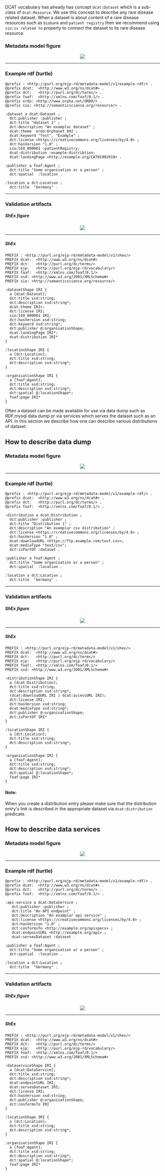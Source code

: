 DCAT vocabulary has already has concept `dcat:Dataset` which is a sub-class of `dcat:Resource`. We use this concept to describe any rare disease related dataset. When a dataset is about content of a rare disease resources such as `biobank` and `patient registry` then we recommend using `sio:is related to` property to connect the dataset to its rare disease resource.

### Metadata model figure

<p align="center"> 
    <a href="../images/turtle/dataset.png" target="_blank">
        <img src="../images/turtle/dataset.png"> 
    </a>
</p>


***

### Example rdf (turtle)

```ttl
@prefix : <http://purl.org/ejp-rd/metadata-model/v1/example-rdf/> .
@prefix dcat:  <http://www.w3.org/ns/dcat#> .
@prefix dct:   <http://purl.org/dc/terms/> .
@prefix foaf:  <http://xmlns.com/foaf/0.1/> .
@prefix ordo: <http://www.orpha.net/ORDO/> .
@prefix sio: <http://semanticscience.org/resource/> .

:dataset a dcat:Dataset ;
  dct:publisher :publisher ;        
  dct:title "dataset 1" ;
  dct:description "An examplar dataset" ;
  dcat:theme  ordo:Orphanet_892 ;
  dcat:keyword "Test", "Example" ;
  dct:license <https://creativecommons.org/licenses/by/4.0> ;
  dct:hasVersion "1.0" ;
  sio:SIO_000001 :patientRegistry;
  dcat:distribution :example-distribtion;
  dcat:landingPage <http://example.org/CAT01902019> .

:publisher a foaf:Agent ;
  dct:title "Some organisation or a person" ;
  dct:spatial  :location .
  
:location a dct:Location ;
  dct:title  "Germany" .
```

***

### Validation artifacts

##### ShEx figure

<p align="center"> 
    <a href="../images/shex/dataset.svg" target="_blank">
        <img src="../images/shex/dataset.svg"> 
    </a>
</p>

***
##### ShEx

``` ShEx
PREFIX : <http://purl.org/ejp-rd/metadata-model/v1/shex/>
PREFIX dcat:  <http://www.w3.org/ns/dcat#>
PREFIX dct:   <http://purl.org/dc/terms/>
PREFIX ejp:   <http://purl.org/ejp-rd/vocabulary/>
PREFIX foaf:  <http://xmlns.com/foaf/0.1/>
PREFIX xsd: <http://www.w3.org/2001/XMLSchema#>
PREFIX sio: <http://semanticscience.org/resource/>

:datasetShape IRI {
  a [dcat:Dataset];
  dct:title xsd:string;
  dct:description xsd:string*;
  dcat:theme IRI+;
  dct:license IRI;
  sio:SIO_000001 IRI;
  dct:hasVersion xsd:string;
  dct:keyword xsd:string*;
  dct:publisher @:organisationShape;
  dcat:landingPage IRI*;
  dcat:distribution IRI*
}

:locationShape IRI {
  a [dct:Location];
  dct:title xsd:string;
  dct:description xsd:string*;
}

:organisationShape IRI {
  a [foaf:Agent];
  dct:title xsd:string;
  dct:description xsd:string*;
  dct:spatial @:locationShape*;
  foaf:page IRI*
}
```


Often a dataset can be made available for use via data dump such as RDF,mysql data dump or via services which serves the dataset such as an API. In this section we describe how one can describe various distributions of dataset.

## How to describe data dump

### Metadata model figure

<p align="center"> 
    <a href="../images/turtle/distribution.png" target="_blank">
        <img src="../images/turtle/distribution.png"> 
    </a>
</p>


***

### Example rdf (turtle)

```ttl
@prefix : <http://purl.org/ejp-rd/metadata-model/v1/example-rdf/> .
@prefix dcat:  <http://www.w3.org/ns/dcat#> .
@prefix dct:   <http://purl.org/dc/terms/> .
@prefix foaf:  <http://xmlns.com/foaf/0.1/> .

:distribution a dcat:Distribution ;
  dct:publisher :publisher ;        
  dct:title "Distribution 1" ;
  dct:description "An examplar csv distribution" ;
  dct:license <https://creativecommons.org/licenses/by/4.0> ;
  dct:hasVersion "1.0" ;
  dcat:downloadURL <https://ftp.example.com/test.csv>;
  dcat:mediaType "text/csv";
  dct:isPartOf :dataset .

:publisher a foaf:Agent ;
  dct:title "Some organisation or a person" ;
  dct:spatial  :location .
  
:location a dct:Location ;
  dct:title  "Germany" .
```

***

### Validation artifacts

##### ShEx figure

<p align="center"> 
    <a href="../images/shex/distribution.svg" target="_blank">
        <img src="../images/shex/distribution.svg"> 
    </a>
</p>

***
##### ShEx

``` ShEx
PREFIX : <http://purl.org/ejp-rd/metadata-model/v1/shex/>
PREFIX dcat:  <http://www.w3.org/ns/dcat#>
PREFIX dct:   <http://purl.org/dc/terms/>
PREFIX ejp:   <http://purl.org/ejp-rd/vocabulary/>
PREFIX foaf:  <http://xmlns.com/foaf/0.1/>
PREFIX xsd: <http://www.w3.org/2001/XMLSchema#>

:distributionShape IRI {
  a [dcat:Distribution];
  dct:title xsd:string;
  dct:description xsd:string*;
  (dcat:downloadURL IRI | dcat:accessURL IRI);  
  dct:license IRI;
  dct:hasVersion xsd:string;
  dcat:mediaType xsd:string*;
  dct:publisher @:organisationShape;
  dct:isPartOf IRI*
}

:locationShape IRI {
  a [dct:Location];
  dct:title xsd:string;
  dct:description xsd:string*;
}

:organisationShape IRI {
  a [foaf:Agent];
  dct:title xsd:string;
  dct:description xsd:string*;
  dct:spatial @:locationShape*;
  foaf:page IRI*
}
```

#### Note:
When you create a distribution entry please make sure that the distribution entry's link is described in the appropriate dataset via `dcat:distribution` predicate. 

## How to describe data services

### Metadata model figure

<p align="center"> 
    <a href="../images/turtle/dataservice.png" target="_blank">
        <img src="../images/turtle/dataservice.png"> 
    </a>
</p>


***

### Example rdf (turtle)

```ttl
@prefix : <http://purl.org/ejp-rd/metadata-model/v1/example-rdf/> .
@prefix dcat:  <http://www.w3.org/ns/dcat#> .
@prefix dct:   <http://purl.org/dc/terms/> .
@prefix foaf:  <http://xmlns.com/foaf/0.1/> .

:api-service a dcat:DataService ;
   dct:publisher :publisher ;        
   dct:title "An API endpoint" ;
   dct:description "An examplar api service" ;
   dct:license <https://creativecommons.org/licenses/by/4.0> ;
   dct:hasVersion "1.0" ;
   dct:conformsTo <http://example.org/apispecs> ;
   dcat:endpointURL <http://example.org/api> ;
   dcat:servesDataset :dataset .
   
:publisher a foaf:Agent ;
  dct:title "Some organisation or a person" ;
  dct:spatial  :location .
  
:location a dct:Location ;
  dct:title  "Germany" .
```

***

### Validation artifacts

##### ShEx figure

<p align="center"> 
    <a href="../images/shex/dataservice.svg" target="_blank">
        <img src="../images/shex/dataservice.svg"> 
    </a>
</p>

***
##### ShEx

``` ShEx
PREFIX : <http://purl.org/ejp-rd/metadata-model/v1/shex/>
PREFIX dcat:  <http://www.w3.org/ns/dcat#>
PREFIX dct:   <http://purl.org/dc/terms/>
PREFIX ejp:   <http://purl.org/ejp-rd/vocabulary/>
PREFIX foaf:  <http://xmlns.com/foaf/0.1/>
PREFIX xsd: <http://www.w3.org/2001/XMLSchema#>

:dataserviceShape IRI {
  a [dcat:DataService];
  dct:title xsd:string;
  dct:description xsd:string*;
  dcat:endpointURL IRI;
  dcat:servesDataset IRI;
  dct:license IRI;
  dct:hasVersion xsd:string;
  dct:publisher @:organisationShape;
  dct:conformsTo IRI
}

:locationShape IRI {
  a [dct:Location];
  dct:title xsd:string;
  dct:description xsd:string*;
}

:organisationShape IRI {
  a [foaf:Agent];
  dct:title xsd:string;
  dct:description xsd:string*;
  dct:spatial @:locationShape*;
  foaf:page IRI*
}
```